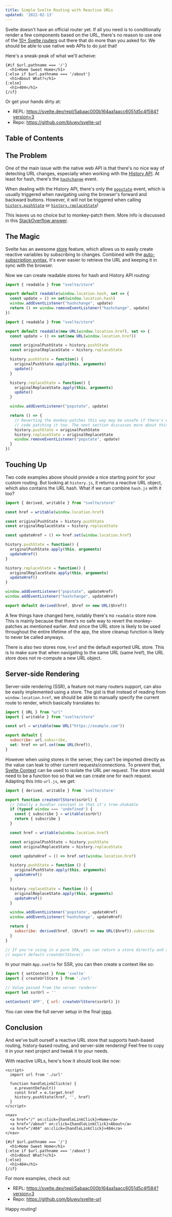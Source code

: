 ```yaml
---
title: Simple Svelte Routing with Reactive URLs
updated: '2022-02-13'
---
```


Svelte doesn't have an official router yet. If all you need is to conditionally render a few components based on the URL, there's no reason to use one of the [10+ Svelte routers](https://svelte-community.netlify.app/code/?tag=routers) out there that do more than you asked for. We should be able to use native web APIs to do just that!

<!-- endexcerpt -->

Here's a sneak-peak of what we'll acheive:

```svelte
{#if $url.pathname === '/'}
  <h1>Home Sweet Home</h1>
{:else if $url.pathname === '/about'}
  <h1>About What?</h1>
{:else}
  <h1>404</h1>
{/if}
```

Or get your hands dirty at:

- REPL: https://svelte.dev/repl/5abaac000b164aa1aacc6051d5c4f584?version=3
- Repo: https://github.com/bluwy/svelte-url

## Table of Contents

<!-- toc -->

## The Problem

One of the main issue with the native web API is that there's no nice way of detecting URL changes, especially when working with the [History API](https://developer.mozilla.org/en-US/docs/Web/API/History_API). At least for hash, there's the [`hashchange`](https://developer.mozilla.org/en-US/docs/Web/API/Window/hashchange_event) event.

When dealing with the History API, there's only the [`popstate`](https://developer.mozilla.org/en-US/docs/Web/API/Window/popstate_event) event, which is usually triggered when navigating using the browser's forward and backward buttons. However, it will not be triggered when calling [`history.pushState`](https://developer.mozilla.org/en-US/docs/Web/API/History/pushState) or [`history.replaceState`](https://developer.mozilla.org/en-US/docs/Web/API/History/replaceState)!

This leaves us no choice but to monkey-patch them. More info is discussed in this [StackOverflow answer](https://stackoverflow.com/a/52809105/13265944).

## The Magic

Svelte has an awesome [store](https://svelte.dev/docs#svelte_store) feature, which allows us to easily create reactive variables by subscribing to changes. Combined with the [auto-subscription syntax](https://svelte.dev/tutorial/auto-subscriptions), it's ever easier to retrieve the URL and keeping it in sync with the browser.

Now we can create readable stores for hash and History API routing:

```js:title=hash.js
import { readable } from "svelte/store"

export default readable(window.location.hash, set => {
  const update = () => set(window.location.hash)
  window.addEventListener("hashchange", update)
  return () => window.removeEventListener("hashchange", update)
})
```

```js:title=history.js
import { readable } from "svelte/store"

export default readable(new URL(window.location.href), set => {
  const update = () => set(new URL(window.location.href))

  const originalPushState = history.pushState
  const originalReplaceState = history.replaceState

  history.pushState = function() {
    originalPushState.apply(this, arguments)
    update()
  }

  history.replaceState = function() {
    originalReplaceState.apply(this, arguments)
    update()
  }

  window.addEventListener("popstate", update)

  return () => {
    // Reverting the monkey-patches this way may be unsafe if there's external
    // code patching it too. The next section discusses more about this.
    history.pushState = originalPushState
    history.replaceState = originalReplaceState
    window.removeEventListener("popstate", update)
  }
})
```

## Touching Up

Two code examples above should provide a nice starting point for your custom routing. But looking at `history.js`, it returns a reactive URL object, which also contains the URL hash. What if we can combine `hash.js` with it too?

```js:title=url.js
import { derived, writable } from "svelte/store"

const href = writable(window.location.href)

const originalPushState = history.pushState
const originalReplaceState = history.replaceState

const updateHref = () => href.set(window.location.href)

history.pushState = function() {
  originalPushState.apply(this, arguments)
  updateHref()
}

history.replaceState = function() {
  originalReplaceState.apply(this, arguments)
  updateHref()
}

window.addEventListener("popstate", updateHref)
window.addEventListener("hashchange", updateHref)

export default derived(href, $href => new URL($href))
```

A few things have changed here, notably there's no `readable` store now. This is mainly because that there's no safe way to revert the monkey-patches as mentioned earlier. And since the URL store is likely to be used throughout the entire lifetime of the app, the store cleanup function is likely to never be called anyways.

There is also two stores now, `href` and the default exported URL store. This is to make sure that when navigating to the same URL (same href), the URL store does not re-compute a new URL object.

## Server-side Rendering

Server-side rendering (SSR), a feature not many routers support, can also be easily implemented using a store. The gist is that instead of reading from `window.location.href`, we should be able to manually specify the current route to render, which basically translates to:

```js:title=ssr.js
import { URL } from "url"
import { writable } from "svelte/store"

const url = writable(new URL("https://example.com"))

export default {
  subscribe: url.subscribe,
  set: href => url.set(new URL(href)),
}
```

However when using stores in the server, they can't be imported directly as the value can leak to other current requests/connections. To prevent that, [Svelte Context](https://svelte.dev/tutorial/context-api) can be used to isolate the URL per request. The store would need to be a function too so that we can create one for each request. Adapting this into `url.js`, we get:

```js:title=url.js
import { derived, writable } from 'svelte/store'

export function createUrlStore(ssrUrl) {
  // Ideally a bundler constant so that it's tree-shakable
  if (typeof window === 'undefined') {
    const { subscribe } = writable(ssrUrl)
    return { subscribe }
  }

  const href = writable(window.location.href)

  const originalPushState = history.pushState
  const originalReplaceState = history.replaceState

  const updateHref = () => href.set(window.location.href)

  history.pushState = function () {
    originalPushState.apply(this, arguments)
    updateHref()
  }

  history.replaceState = function () {
    originalReplaceState.apply(this, arguments)
    updateHref()
  }

  window.addEventListener('popstate', updateHref)
  window.addEventListener('hashchange', updateHref)

  return {
    subscribe: derived(href, ($href) => new URL($href)).subscribe
  }
}

// If you're using in a pure SPA, you can return a store directly and share it everywhere
// export default createUrlStore()
```

In your main `App.svelte` for SSR, you can then create a context like so:

```js
import { setContext } from 'svelte'
import { createUrlStore } from './url'

// Value passed from the server renderer
export let ssrUrl = ''

setContext('APP', { url: createUrlStore(ssrUrl) })
```

You can view the full server setup in the final [repo](https://github.com/bluwy/svelte-url).

## Conclusion

And we've built ourself a reactive URL store that supports hash-based routing, history-based routing, and server-side rendering! Feel free to copy it in your next project and tweak it to your needs.

With reactive URLs, here's how it should look like now:

```svelte:title=App.svelte
<script>
  import url from './url'

  function handleLinkClick(e) {
    e.preventDefault()
    const href = e.target.href
    history.pushState(href, '', href)
  }
</script>

<nav>
  <a href="/" on:click={handleLinkClick}>Home</a>
  <a href="/about" on:click={handleLinkClick}>About</a>
  <a href="/404" on:click={handleLinkClick}>404</a>
</nav>

{#if $url.pathname === '/'}
  <h1>Home Sweet Home</h1>
{:else if $url.pathname === '/about'}
  <h1>About What?</h1>
{:else}
  <h1>404</h1>
{/if}
```

For more examples, check out:

- REPL: https://svelte.dev/repl/5abaac000b164aa1aacc6051d5c4f584?version=3
- Repo: https://github.com/bluwy/svelte-url

Happy routing!
